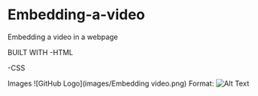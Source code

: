 # Embedding-a-video
Embedding a video in a webpage

BUILT WITH
-HTML

-CSS


Images
![GitHub Logo](images/Embedding video.png)
Format: ![Alt Text](url)

